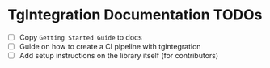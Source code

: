 # TgIntegration Documentation TODOs

- [ ] Copy `Getting Started Guide` to docs
- [ ] Guide on how to create a CI pipeline with tgintegration
- [ ] Add setup instructions on the library itself (for contributors)
